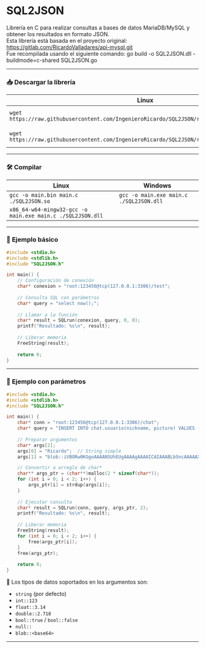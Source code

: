 # SQL2JSON

Librería en C para realizar consultas a bases de datos MariaDB/MySQL y obtener los resultados en formato JSON.  
Esta librería está basada en el proyecto original: https://gitlab.com/RicardoValladares/api-mysql.git  
Fue recompilada usando el siguiente comando: go build -o SQL2JSON.dll -buildmode=c-shared SQL2JSON.go

---

### 📥 Descargar la librería

| Linux | Windows |
| --- | --- |
| `wget https://raw.githubusercontent.com/IngenieroRicardo/SQL2JSON/refs/heads/main/SQL2JSON.so` | `Invoke-WebRequest https://raw.githubusercontent.com/IngenieroRicardo/SQL2JSON/refs/heads/main/SQL2JSON.dll -OutFile ./SQL2JSON.dll` |
| `wget https://raw.githubusercontent.com/IngenieroRicardo/SQL2JSON/refs/heads/main/SQL2JSON.h` | `Invoke-WebRequest https://raw.githubusercontent.com/IngenieroRicardo/SQL2JSON/refs/heads/main/SQL2JSON.h -OutFile ./SQL2JSON.h` |

---

### 🛠️ Compilar

| Linux | Windows |
| --- | --- |
| `gcc -o main.bin main.c ./SQL2JSON.so` | `gcc -o main.exe main.c ./SQL2JSON.dll` |
| `x86_64-w64-mingw32-gcc -o main.exe main.c ./SQL2JSON.dll` |  |

---

### 🧪 Ejemplo básico

```C
#include <stdio.h>
#include <stdlib.h>
#include "SQL2JSON.h"

int main() {
    // Configuración de conexión
    char* conexion = "root:123456@tcp(127.0.0.1:3306)/test";
    
    // Consulta SQL con parámetros
    char* query = "select now();";
        
    // Llamar a la función
    char* result = SQLrun(conexion, query, 0, 0);
    printf("Resultado: %s\n", result);
    
    // Liberar memoria
    FreeString(result);
    
    return 0;
}
```

---

### 🧪 Ejemplo con parámetros

```C
#include <stdio.h>
#include <stdlib.h>
#include "SQL2JSON.h"

int main() {
    char* conn = "root:123456@tcp(127.0.0.1:3306)/chat";
    char* query = "INSERT INTO chat.usuario(nickname, picture) VALUES (?, ?);";
    
    // Preparar argumentos
    char* args[2];
    args[0] = "Ricardo";  // String simple
    args[1] = "blob::iVBORw0KGgoAAAANSUhEUgAAAAgAAAAICAIAAABLbSncAAAAAXNSR0IArs4c6QAAAARnQU1BAACxjwv8YQUAAAAJcEhZcwAADsMAAA7DAcdvqGQAAAArSURBVBhXY/iPA0AlGBgwGFAKlwQmAKrAIgcVRZODCsI5cAAVgVDo4P9/AHe4m2U/OJCWAAAAAElFTkSuQmCC";  // Imagen en base64

    // Convertir a arreglo de char*
    char** args_ptr = (char**)malloc(2 * sizeof(char*));
    for (int i = 0; i < 2; i++) {
        args_ptr[i] = strdup(args[i]);
    }
    
    // Ejecutar consulta
    char* result = SQLrun(conn, query, args_ptr, 2);
    printf("Resultado: %s\n", result);
    
    // Liberar memoria
    FreeString(result);
    for (int i = 0; i < 2; i++) {
        free(args_ptr[i]);
    }
    free(args_ptr);
    
    return 0;
}
```



📝 Los tipos de datos soportados en los argumentos son:
- `string` (por defecto)
- `int::123`
- `float::3.14`
- `double::2.718`
- `bool::true` / `bool::false`
- `null::`
- `blob::<base64>`

---

